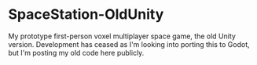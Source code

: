 # SpaceStation-OldUnity
My prototype first-person voxel multiplayer space game, the old Unity version. Development has ceased as I'm looking into porting this to Godot, but I'm posting my old code here publicly.
